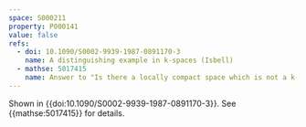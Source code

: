```yaml
---
space: S000211
property: P000141
value: false
refs:
  - doi: 10.1090/S0002-9939-1987-0891170-3
    name: A distinguishing example in k-spaces (Isbell)
  - mathse: 5017415
    name: Answer to "Is there a locally compact space which is not a k-space"
---
```


Shown in {{doi:10.1090/S0002-9939-1987-0891170-3}}.
See {{mathse:5017415}} for details.
